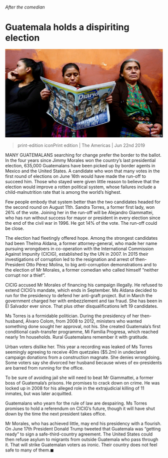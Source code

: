 ###### After the comedian

# Guatemala holds a dispiriting election 

![image](images/20190622_amp501.jpg) 

> print-edition iconPrint edition | The Americas | Jun 22nd 2019 

MANY GUATEMALANS searching for change prefer the border to the ballot. In the four years since Jimmy Morales won the country’s last presidential election, 635,000 Guatemalans have been picked up by border agents in Mexico and the United States. A candidate who won that many votes in the first round of elections on June 16th would have made the run-off to succeed him. Those who stayed were given little reason to believe that the election would improve a rotten political system, whose failures include a child-malnutrition rate that is among the world’s highest. 

Few people embody that system better than the two candidates headed for the second round on August 11th. Sandra Torres, a former first lady, won 26% of the vote. Joining her in the run-off will be Alejandro Giammattei, who has run without success for mayor or president in every election since the end of the civil war in 1996. He got 14% of the vote. The run-off could be close. 

The election had fleetingly offered hope. Among the strongest candidates had been Thelma Aldana, a former attorney-general, who made her name pursuing wrongdoers in co-operation with the International Commission Against Impunity (CICIG), established by the UN in 2007. In 2015 their investigations of corruption led to the resignation and arrest of then-President Otto Pérez Molina, to big anti-corruption demonstrations and to the election of Mr Morales, a former comedian who called himself “neither corrupt nor a thief”. 

CICIG accused Mr Morales of financing his campaign illegally. He refused to extend CICIG’s mandate, which ends in September. Ms Aldana decided to run for the presidency to defend her anti-graft project. But in March the government charged her with embezzlement and tax fraud. She has been in El Salvador ever since. That plus other disqualifications left 19 candidates. 

Ms Torres is a formidable politician. During the presidency of her then-husband, Álvaro Colom, from 2008 to 2012, ministers who wanted something done sought her approval, not his. She created Guatemala’s first conditional cash-transfer programme, Mi Familia Progresa, which reached nearly 1m households. Rural Guatemalans remember it with gratitude. 

Urban voters dislike her. This year a recording was leaked of Ms Torres seemingly agreeing to receive 40m quetzales ($5.2m) in undeclared campaign donations from a construction magnate. She denies wrongdoing. Some voters say she divorced her husband because wives of ex-presidents are barred from running for the office. 

To be sure of avoiding jail she will need to beat Mr Giammattei, a former boss of Guatemala’s prisons. He promises to crack down on crime. He was locked up in 2008 for his alleged role in the extrajudicial killing of 11 inmates, but was later acquitted. 

Guatemalans who yearn for the rule of law are despairing. Ms Torres promises to hold a referendum on CICIG’s future, though it will have shut down by the time the next president takes office. 

Mr Morales, who has achieved little, may end his presidency with a flourish. On June 17th President Donald Trump tweeted that Guatemala was “getting ready” to sign a safe-third-country agreement. The United States could then refuse asylum to migrants from outside Guatemala who pass through it. That will strike Guatemalan voters as ironic. Their country does not feel safe to many of them.◼ 


